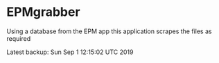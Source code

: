 # EPMgrabber
Using a database from the EPM app this application scrapes the files as required


Latest backup: Sun Sep 1 12:15:02 UTC 2019
